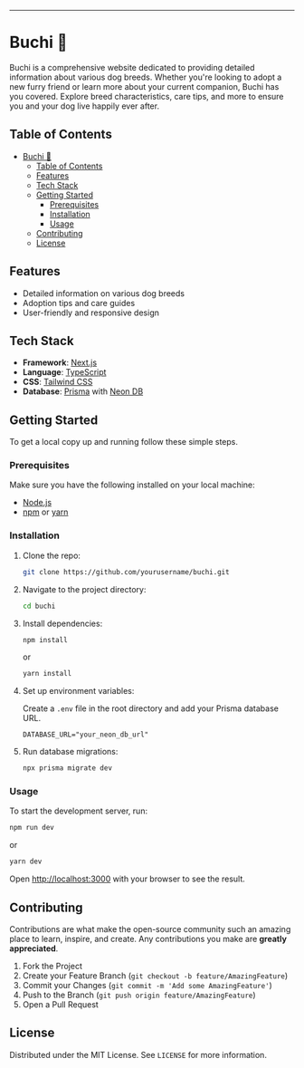 
---

# Buchi 🐾

Buchi is a comprehensive website dedicated to providing detailed information about various dog breeds. Whether you're looking to adopt a new furry friend or learn more about your current companion, Buchi has you covered. Explore breed characteristics, care tips, and more to ensure you and your dog live happily ever after.

## Table of Contents

- [Buchi 🐾](#buchi-)
  - [Table of Contents](#table-of-contents)
  - [Features](#features)
  - [Tech Stack](#tech-stack)
  - [Getting Started](#getting-started)
    - [Prerequisites](#prerequisites)
    - [Installation](#installation)
    - [Usage](#usage)
  - [Contributing](#contributing)
  - [License](#license)

## Features

- Detailed information on various dog breeds
- Adoption tips and care guides
- User-friendly and responsive design

## Tech Stack

- **Framework**: [Next.js](https://nextjs.org/)
- **Language**: [TypeScript](https://www.typescriptlang.org/)
- **CSS**: [Tailwind CSS](https://tailwindcss.com/)
- **Database**: [Prisma](https://www.prisma.io/) with [Neon DB](https://neon.tech/)

## Getting Started

To get a local copy up and running follow these simple steps.

### Prerequisites

Make sure you have the following installed on your local machine:

- [Node.js](https://nodejs.org/en/)
- [npm](https://www.npmjs.com/) or [yarn](https://yarnpkg.com/)

### Installation

1. Clone the repo:

   ```sh
   git clone https://github.com/yourusername/buchi.git
   ```

2. Navigate to the project directory:

   ```sh
   cd buchi
   ```

3. Install dependencies:

   ```sh
   npm install
   ```

   or

   ```sh
   yarn install
   ```

4. Set up environment variables:

   Create a `.env` file in the root directory and add your Prisma database URL.

   ```env
   DATABASE_URL="your_neon_db_url"
   ```

5. Run database migrations:

   ```sh
   npx prisma migrate dev
   ```

### Usage

To start the development server, run:

```sh
npm run dev
```

or

```sh
yarn dev
```

Open [http://localhost:3000](http://localhost:3000) with your browser to see the result.

## Contributing

Contributions are what make the open-source community such an amazing place to learn, inspire, and create. Any contributions you make are **greatly appreciated**.

1. Fork the Project
2. Create your Feature Branch (`git checkout -b feature/AmazingFeature`)
3. Commit your Changes (`git commit -m 'Add some AmazingFeature'`)
4. Push to the Branch (`git push origin feature/AmazingFeature`)
5. Open a Pull Request

## License

Distributed under the MIT License. See `LICENSE` for more information.

